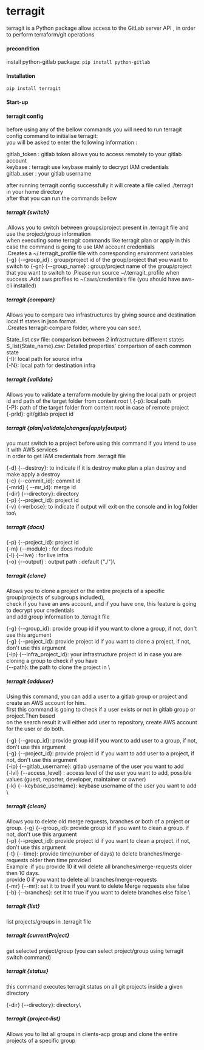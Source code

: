 # terragit

terragit is a Python package allow access to the GitLab server API , in order to perform terraform/git operations

#### precondition
install python-gitlab package:
``pip install python-gitlab``
#### Installation
``pip install terragit``
#### Start-up 
#### terragit config

before using any of the bellow commands you will need to run terragit config command to initialise terragit:\
you will be asked to enter the following information : 

gitlab_token : gitlab token allows you to access remotely to your gitlab account\
keybase : terragit use keybase mainly to decrypt IAM credentials\
gitlab_user : your gitlab username

after running terragit config successfully it will create a file called ./terragit in your home directory\
after that you can run the commands bellow

##### terragit {switch}

.Allows you to switch between groups/project present in .terragit file and use the project/group information \
when executing some terragit commands like terragit plan or apply in this case the command is going to use IAM account credentials \
.Creates a ~/.terragit_profile file with  corresponding environment variables
{-g} {--group_id} : group/project id of the group/project that you want to switch to
{-gn} {--group_name} : group/project name of the group/project that you want to switch to
.Please run source ~/.terragit_profile when success
.Add aws profiles to ~/.aws/credentials file (you should have aws-cli installed)
##### terragit {compare}
Allows you to compare two infrastructures by giving source and destination local tf states in json format.\
.Creates terragit-compare folder, where you can see:\
    
State_list.csv file: comparison between 2 infrastructure different states \
S_list{State_name}.csv: Detailed properties' comparison of each common state \
{-I}: local path for source infra \
{-N}: local path for destination infra
##### terragit {validate}
Allows you to validate a terraform module by giving the local path or project id and path of the target
folder from content root \ 
{-p}: local path \
{-P}: path of the target folder from content root in case of remote project \
{-prId}: git/gitlab  project id 
##### terragit {plan|validate|changes|apply|output}

you must switch to a project before using this command if you intend to use it with AWS services  \
in order to get IAM credentials from .terragit file 

{-d} {--destroy}: to indicate if it is destroy  make plan a plan destroy and make apply a destroy\
{-c} {--commit_id}: commit id\
{-mrid} { --mr_id}: merge id\
{-dir} {--directory}: directory\
{-p} {--project_id}: project id\
{-v} {-verbose}: to indicate if output will exit on the console  and in log folder too\

##### terragit {docs}

{-p} {--project_id}: project id\
{-m} {--module} : for docs module\
{-l} {--live} : for live infra\
{-o} {--output} : output path : default {"./"}\

##### terragit {clone}

Allows you to clone a project or the entire projects of a specific group(projects of subgroups included),\
check if you have an aws account, and if you have one, this feature is going to decrypt your credentials\
and add group information to .terragit file

{-g} {--group_id}: provide group id if you want to clone a group, if not, don't use this argument\
{-g} {--project_id}: provide project id if you want to clone a project, if not, don't use this argument\
{-ip} {--infra_project_id}: your infrastructure project id in case you are cloning a group to check if you have \
{--path}: the path to clone the project in \

##### terragit {adduser}

Using this command, you can add a user to a gitlab group or project and create an AWS account for him.\
first this command is going to check if a user exists or not in gitlab group or project.Then based \
on the search result it will either add user to repository, create AWS account for the user or do both.

{-g} {--group_id}: provide group id if you want to add user to a group, if not, don't use this argument\
{-g} {--project_id}: provide project id if you want to add user to a project, if not, don't use this argument\
{-ip} {--gitlab_username}: gitlab username of the user you want to add \
{-lvl} {--access_level} : access level of the user you want to add, possible values (guest, reporter, developer, maintainer or owner)\
{-k} {--keybase_username}: keybase username of the user you want to add \

##### terragit {clean}

Allows you to delete old merge requests, branches or both of a project or group.
{-g} {--group_id}: provide group id if you want to clean a group. if not, don't use this argument\
{-p} {--project_id}: provide project id if you want to clean a project. if not, don't use this argument\
{-t} {--time}: provide time(number of days) to delete branches/merge-requests older then time provided \
Example :if you provide 10 it will delete all branches/merge-requests older then 10 days. \
provide 0 if you want to delete all branches/merge-requests\
{-mr} {--mr}: set it to true if you want to delete Merge requests else false \
{-b} {--branches}: set it to true if you want to delete branches else false \

##### terragit {list}

list projects/groups in .terragit file 

##### terragit {currentProject}

get selected project/group (you can select project/group using terragit switch command)  

##### terragit {status}

this command executes terragit status on all git projects inside a given directory

{-dir} {--directory}: directory\

##### terragit {project-list}

Allows you to list all groups in clients-acp group and clone the entire projects of a specific group

